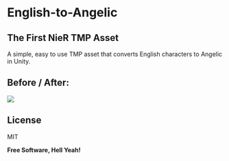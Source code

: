 # English-to-Angelic
## The First NieR TMP Asset


A simple, easy to use TMP asset that converts English characters to Angelic in Unity.

## Before / After:

![](https://www.linkpicture.com/q/BeforeAfter.png)


## License

MIT

**Free Software, Hell Yeah!**

